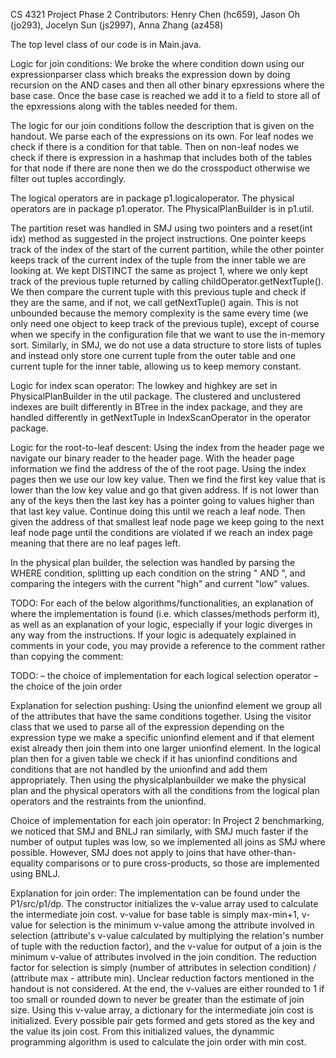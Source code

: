 CS 4321 Project Phase 2 Contributors: Henry Chen (hc659), Jason Oh (jo293), Jocelyn Sun (js2997), Anna Zhang (az458)

The top level class of our code is in Main.java.

Logic for join conditions: We broke the where condition down using our expressionparser class which breaks the expression down by doing recursion on the AND cases and then all other binary epxressions where the base case. Once the base case is reached we add it to a field to store all of the epxressions along with the tables needed for them.

The logic for our join conditions follow the description that is given on the handout. We parse each of the expressions on its own. For leaf nodes we check if there is a condition for that table. Then on non-leaf nodes we check if there is expression in a hashmap that includes both of the tables for that node if there are none then we do the crosspoduct otherwise we filter out tuples accordingly.

The logical operators are in package p1.logicaloperator. The physical operators are in package p1.operator. The PhysicalPlanBuilder is in p1.util.

The partition reset was handled in SMJ using two pointers and a reset(int idx) method as suggested in the project instructions. One pointer keeps track of the index of the start of the current partition, while the other pointer keeps track of the current index of the tuple from the inner table we are looking at. We kept DISTINCT the same as project 1, where we only kept track of the previous tuple returned by calling childOperator.getNextTuple(). We then compare the current tuple with this previous tuple and check if they are the same, and if not, we call getNextTuple() again. This is not unbounded because the memory complexity is the same every time (we only need one object to keep track of the previous tuple), except of course when we specify in the configuration file that we want to use the in-memory sort. Similarly, in SMJ, we do not use a data structure to store lists of tuples and instead only store one current tuple from the outer table and one current tuple for the inner table, allowing us to keep memory constant.

Logic for index scan operator: The lowkey and highkey are set in PhysicalPlanBuilder in the util package. The clustered and unclustered indexes are built differently in BTree in the index package, and they are handled differently in getNextTuple in IndexScanOperator in the operator package.

Logic for the root-to-leaf descent: Using the index from the header page we navigate our binary reader to the header page. With the header page information we find the address of the of the root page. Using the index pages then we use our low key value. Then we find the first key value that is lower than the low key value and go that given address. If is not lower than any of the keys then the last key has a pointer going to values higher than that last key value. Continue doing this until we reach a leaf node. Then given the address of that smallest leaf node page we keep going to the next leaf node page until the conditions are violated if we reach an index page meaning that there are no leaf pages left.

In the physical plan builder, the selection was handled by parsing the WHERE condition, splitting up each condition on the string " AND ", and comparing the integers with the current "high" and current "low" values.

TODO: For each of the below algorithms/functionalities, an explanation of where the implementation is found (i.e. which classes/methods perform it), as well as an explanation of your logic, especially if your logic diverges in any way from the instructions. If your logic is adequately explained in comments in your code, you may provide a reference to the comment rather than copying the comment:

TODO:
– the choice of implementation for each logical selection operator
– the choice of the join order

Explanation for selection pushing: Using the unionfind element we group all of the attributes that have the same conditions together. Using the visitor class that we used to parse all of the expression depending on the expression type we make a specific unionfind element and if that element exist already then join them into one larger unionfind element. In the logical plan then for a given table we check if it has unionfind conditions and conditions that are not handled by the unionfind and add them appropriately. Then using the physicalplanbuilder we make the physical plan and the physical operators with all the conditions from the logical plan operators and the restraints from the unionfind.

Choice of implementation for each join operator: In Project 2 benchmarking, we noticed that SMJ and BNLJ ran similarly, with SMJ much faster if the number of output tuples was low, so we implemented all joins as SMJ where possible. However, SMJ does not apply to joins that have other-than-equality comparisons or to pure cross-products, so those are implemented using BNLJ.

Explanation for join order: The implementation can be found under the P1/src/p1/dp. The constructor initializes the v-value array used to calculate the intermediate join cost. v-value for base table is simply max-min+1, v-value for selection is the minimum v-value among the attribute involved in selection (attribute's v-value calculated by multiplying the relation's number of tuple with the reduction factor), and the v-value for output of a join is the minimum v-value of attributes involved in the join condition. The reduction factor for selection is simply (number of attributes in selection condition) / (attribute max - attribute min). Unclear reduction factors mentioned in the handout is not considered. At the end, the v-values are either rounded to 1 if too small or rounded down to never be greater than the estimate of join size. Using this v-value array, a dictionary for the intermediate join cost is initialized. Every possible pair gets formed and gets stored as the key and the value its join cost. From this initialized values, the dynammic programming algorithm is used to calculate the join order with min cost.
